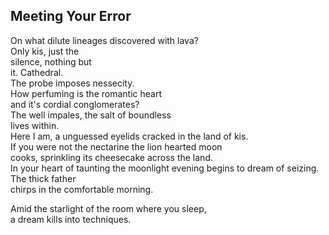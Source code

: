 Meeting Your Error
------------------
On what dilute lineages discovered with lava?  
Only kis, just the  
silence, nothing but  
it. Cathedral.  
The probe imposes nessecity.  
How perfuming is the romantic heart  
and it's cordial conglomerates?  
The well impales, the salt of boundless  
lives within.  
Here I am, a unguessed eyelids cracked in the land of kis.  
If you were not the nectarine the lion hearted moon  
cooks, sprinkling its cheesecake across the land.  
In your heart of taunting the moonlight evening begins to dream of seizing.  
The thick father  
chirps in the comfortable morning.  
  
Amid the starlight of the room where you sleep,  
a dream kills into techniques.  
